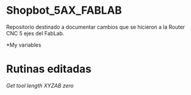 # Shopbot_5AX_FABLAB

Repositorio destinado a documentar cambios que se hicieron a la Router CNC 5 ejes del FabLab.

*My variables
# Rutinas editadas

*Get tool length*
*XYZAB zero*
